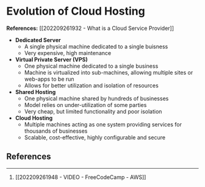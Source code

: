 # Evolution of Cloud Hosting
**References:** [[202209261932 - What is a Cloud Service Provider]]

- **Dedicated Server**
	- A single physical machine dedicated to a single buisness
	- Very expensive, high maintenance
- **Virtual Private Server (VPS)**
	- One physical machine dedicated to a single business
	- Machine is virtualized into sub-machines, allowing multiple sites or web-apps to be run
	- Allows for better utilization and isolation of resources
- **Shared Hosting**
	- One physical machine shared by hundreds of businesses
	- Model relies on under-utilization of some parties
	- Very cheap, but limited functionality and poor isolation
- **Cloud Hosting**
	- Multiple machines acting as one system providing services for thousands of businesses
	- Scalable, cost-effective, highly configurable and secure

## References
---
1. [[202209261948 - VIDEO - FreeCodeCamp - AWS]]